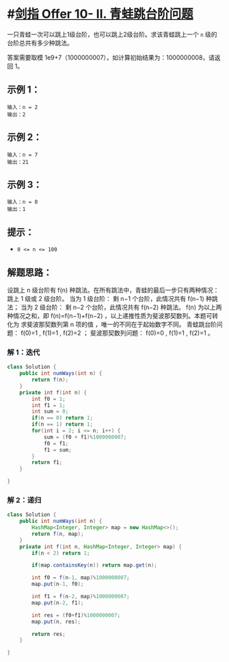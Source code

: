 # #[剑指 Offer 10- II. 青蛙跳台阶问题](https://leetcode-cn.com/problems/qing-wa-tiao-tai-jie-wen-ti-lcof/)

一只青蛙一次可以跳上1级台阶，也可以跳上2级台阶。求该青蛙跳上一个 `n` 级的台阶总共有多少种跳法。

答案需要取模 1e9+7（1000000007），如计算初始结果为：1000000008，请返回 1。

## 示例 1：

```
输入：n = 2
输出：2
```

## 示例 2：

```
输入：n = 7
输出：21
```

## 示例 3：

```
输入：n = 0
输出：1
```

## 提示：

- `0 <= n <= 100`

## 解题思路：

设跳上 n 级台阶有 f(n) 种跳法。在所有跳法中，青蛙的最后一步只有两种情况： 跳上 1 级或 2 级台阶。
当为 1 级台阶： 剩 n−1 个台阶，此情况共有 f(n−1) 种跳法；
当为 2 级台阶： 剩 n−2 个台阶，此情况共有 f(n−2) 种跳法。
f(n) 为以上两种情况之和，即 f(n)=f(n−1)+f(n−2) ，以上递推性质为斐波那契数列。本题可转化为 求斐波那契数列第 n 项的值 ，唯一的不同在于起始数字不同。
青蛙跳台阶问题： f(0)=1 , f(1)=1 , f(2)=2 ；
斐波那契数列问题： f(0)=0 , f(1)=1 , f(2)=1 。

### 解 1：迭代

~~~java
class Solution {
    public int numWays(int n) {
        return f(n);
    }
    private int f(int n) {
        int f0 = 1;
        int f1 = 1;
        int sum = 0;
        if(n == 0) return 1;
        if(n == 1) return 1;
        for(int i = 2; i <= n; i++) {
            sum = (f0 + f1)%1000000007;
            f0 = f1;
            f1 = sum;
        }
        return f1;
    }

}
~~~

### 解 2：递归

~~~java
class Solution {
    public int numWays(int n) {
        HashMap<Integer, Integer> map = new HashMap<>();
        return f(n, map);
    }
    private int f(int n, HashMap<Integer, Integer> map) {
        if(n < 2) return 1;

        if(map.containsKey(n)) return map.get(n);

        int f0 = f(n-1, map)%1000000007;
        map.put(n-1, f0);

        int f1 = f(n-2, map)%1000000007;
        map.put(n-2, f1);

        int res = (f0+f1)%1000000007;
        map.put(n, res);

        return res;
    }

}
~~~




